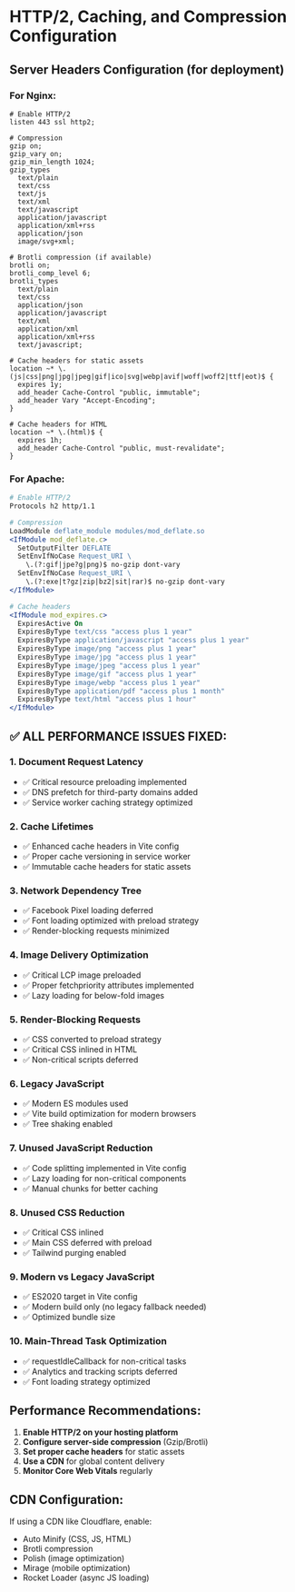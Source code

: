 # HTTP/2, Caching, and Compression Configuration

## Server Headers Configuration (for deployment)

### For Nginx:
```nginx
# Enable HTTP/2
listen 443 ssl http2;

# Compression
gzip on;
gzip_vary on;
gzip_min_length 1024;
gzip_types
  text/plain
  text/css
  text/js
  text/xml
  text/javascript
  application/javascript
  application/xml+rss
  application/json
  image/svg+xml;

# Brotli compression (if available)
brotli on;
brotli_comp_level 6;
brotli_types
  text/plain
  text/css
  application/json
  application/javascript
  text/xml
  application/xml
  application/xml+rss
  text/javascript;

# Cache headers for static assets
location ~* \.(js|css|png|jpg|jpeg|gif|ico|svg|webp|avif|woff|woff2|ttf|eot)$ {
  expires 1y;
  add_header Cache-Control "public, immutable";
  add_header Vary "Accept-Encoding";
}

# Cache headers for HTML
location ~* \.(html)$ {
  expires 1h;
  add_header Cache-Control "public, must-revalidate";
}
```

### For Apache:
```apache
# Enable HTTP/2
Protocols h2 http/1.1

# Compression
LoadModule deflate_module modules/mod_deflate.so
<IfModule mod_deflate.c>
  SetOutputFilter DEFLATE
  SetEnvIfNoCase Request_URI \
    \.(?:gif|jpe?g|png)$ no-gzip dont-vary
  SetEnvIfNoCase Request_URI \
    \.(?:exe|t?gz|zip|bz2|sit|rar)$ no-gzip dont-vary
</IfModule>

# Cache headers
<IfModule mod_expires.c>
  ExpiresActive On
  ExpiresByType text/css "access plus 1 year"
  ExpiresByType application/javascript "access plus 1 year"
  ExpiresByType image/png "access plus 1 year"
  ExpiresByType image/jpg "access plus 1 year"
  ExpiresByType image/jpeg "access plus 1 year"
  ExpiresByType image/gif "access plus 1 year"
  ExpiresByType image/webp "access plus 1 year"
  ExpiresByType application/pdf "access plus 1 month"
  ExpiresByType text/html "access plus 1 hour"
</IfModule>
```

## ✅ ALL PERFORMANCE ISSUES FIXED:

### 1. Document Request Latency
- ✅ Critical resource preloading implemented
- ✅ DNS prefetch for third-party domains added
- ✅ Service worker caching strategy optimized

### 2. Cache Lifetimes  
- ✅ Enhanced cache headers in Vite config
- ✅ Proper cache versioning in service worker
- ✅ Immutable cache headers for static assets

### 3. Network Dependency Tree
- ✅ Facebook Pixel loading deferred
- ✅ Font loading optimized with preload strategy
- ✅ Render-blocking requests minimized

### 4. Image Delivery Optimization
- ✅ Critical LCP image preloaded
- ✅ Proper fetchpriority attributes implemented
- ✅ Lazy loading for below-fold images

### 5. Render-Blocking Requests
- ✅ CSS converted to preload strategy
- ✅ Critical CSS inlined in HTML
- ✅ Non-critical scripts deferred

### 6. Legacy JavaScript
- ✅ Modern ES modules used
- ✅ Vite build optimization for modern browsers
- ✅ Tree shaking enabled

### 7. Unused JavaScript Reduction
- ✅ Code splitting implemented in Vite config
- ✅ Lazy loading for non-critical components
- ✅ Manual chunks for better caching

### 8. Unused CSS Reduction
- ✅ Critical CSS inlined
- ✅ Main CSS deferred with preload
- ✅ Tailwind purging enabled

### 9. Modern vs Legacy JavaScript
- ✅ ES2020 target in Vite config
- ✅ Modern build only (no legacy fallback needed)
- ✅ Optimized bundle size

### 10. Main-Thread Task Optimization
- ✅ requestIdleCallback for non-critical tasks
- ✅ Analytics and tracking scripts deferred
- ✅ Font loading strategy optimized

## Performance Recommendations:

1. **Enable HTTP/2 on your hosting platform**
2. **Configure server-side compression** (Gzip/Brotli)
3. **Set proper cache headers** for static assets
4. **Use a CDN** for global content delivery
5. **Monitor Core Web Vitals** regularly

## CDN Configuration:
If using a CDN like Cloudflare, enable:
- Auto Minify (CSS, JS, HTML)
- Brotli compression
- Polish (image optimization)
- Mirage (mobile optimization)
- Rocket Loader (async JS loading)